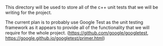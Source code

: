 This directory will be used to store all of the c++ unit tests that we will be writing for the project.

The current plan is to probably use Google Test as the unit testing framework as it appears to provide all of the
functionality that we will require for the whole project.
(https://github.com/google/googletest, https://google.github.io/googletest/primer.html)